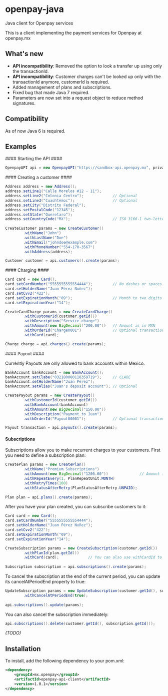 openpay-java
===============

Java client for Openpay services

This is a client implementing the payment services for Openpay at openpay.mx

What's new
----------------

- **API incompatibility**: Removed the option to look a transfer up using only the transactionId.
- **API incompatibility**: Customer charges can't be looked up only with the transactionId anymore, customerId is required. 
- Added management of plans and subscriptions.
- Fixed bug that made Java 7 required.
- Parameters are now set into a request object to reduce method signatures.


Compatibility
----------------

As of now Java 6 is required.

Examples
----------------

#### Starting the API ####

```java
OpenpayAPI api = new OpenpayAPI("https://sandbox-api.openpay.mx", privateKey, merchantId);
```

#### Creating a customer ####

```java
Address address = new Address();
address.setLine1("Calle Morelos #12 - 11");
address.setLine2("Colonia Centro");             // Optional
address.setLine3("Cuauhtémoc");                 // Optional
address.setCity("Distrito Federal");
address.setPostalCode("12345");	
address.setState("Queretaro");
address.setCountryCode("MX");                   // ISO 3166-1 two-letter code
		    
CreateCustomer params = new CreateCustomer()
        .withName("John")
        .withLastName("Doe")
        .withEmail("johndoe@example.com")
        .withPhoneNumber("554-170-3567")
        .withAddress(address);

Customer customer = api.customers().create(params);
```

#### Charging ####
		
```java
Card card = new Card();
card.setCardNumber("5555555555554444");         // No dashes or spaces
card.setHolderName("Juan Pérez Nuñez");
card.setCvv2("422");
card.setExpirationMonth("09");                  // Month to two digits
card.setExpirationYear("14");

CreateCardCharge params = new CreateCardCharge()
		.withCustomerId(customer.getId())
		.withDescription("Service charge")
		.withAmount(new BigDecimal("200.00"))   // Amount is in MXN
		.withOrderId("Charge0001")              // Optional transaction identifier
		.withCard(card);

Charge charge = api.charges().create(params);
```

#### Payout ####

Currently Payouts are only allowed to bank accounts within Mexico.

```java
BankAccount bankAccount = new BankAccount();
bankAccount.setClabe("032180000118359719");     // CLABE
bankAccount.setHolderName("Juan Pérez");
bankAccount.setAlias("Juan's deposit account"); // Optional

CreatePayout params = new CreatePayout()
	    .withCustomerId(customer.getId())
	    .withBankAccount(bankAccount)
	    .withAmount(new BigDecimal("150.00"))
	    .withDescription("Payment to Juan")
	    .withOrderId("Payout00001");            // Optional transaction identifier

Payout transaction = api.payouts().create(params);
```

#### Subscriptions ####

Subscriptions allow you to make recurrent charges to your customers. First you need to define a subscription plan:

```java
CreatePlan params = new CreatePlan()
		.withName("Premium Subscriptions")
		.withAmount(new BigDecimal("1200.00"))              // Amount is in MXN
		.withRepeatEvery(1, PlanRepeatUnit.MONTH)           
		.withRetryTimes(100)
		.withStatusAfterRetry(PlanStatusAfterRetry.UNPAID); 
		
Plan plan = api.plans().create(params);
```

After you have your plan created, you can subscribe customers to it:

```java
Card card = new Card();
card.setCardNumber("5555555555554444");         
card.setHolderName("Juan Pérez Nuñez");
card.setCvv2("422");
card.setExpirationMonth("09");                  
card.setExpirationYear("14");

CreateSubscription params = new CreateSubscription(customer.getId())
		.withPlanId(plan.getId())
		.withCard(card);             // You can also use withCardId to use a pre-registered card.
		
Subscription subscription = api.subscriptions().create(params);
```

To cancel the subscription at the end of the current period, you can update its cancelAtPeriodEnd property to true:

```java
UpdateSubscription params = new UpdateSubscription(customer.getId(), subscription.getId())
		.withCancelAtPeriodEnd(true);
 		
api.subscriptions().update(params);
```

You can also cancel the subscription immediately:

```java
api.subscriptions().delete(customer.getId(), subscription.getId());
```

_(TODO)_

Installation
----------------

To install, add the following dependency to your pom.xml:

```xml
<dependency>
	<groupId>mx.openpay</groupId>
	<artifactId>openpay-api-client</artifactId>
	<version>1.0.1</version>
</dependency>
```


